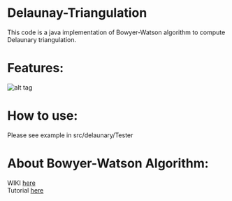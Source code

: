 # Delaunay-Triangulation

This code is a java implementation of Bowyer-Watson algorithm to compute Delaunary triangulation.

Features:
===
![alt tag](https://github.com/wuga214/Delaunay-Triangulation/blob/master/sample.png)

How to use:
===
Please see example in src/delaunary/Tester<br>

About Bowyer-Watson Algorithm:
===
WIKI [here](https://en.wikipedia.org/wiki/Delaunay_triangulation)<br>
Tutorial [here](http://graphics.stanford.edu/courses/cs368-06-spring/handouts/Delaunay_1.pdf)<br>

